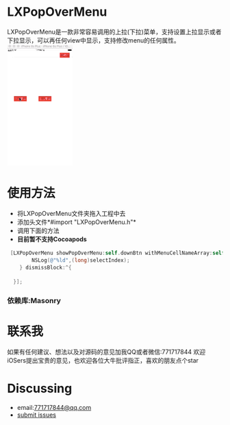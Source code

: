 # LXPopOverMenu
LXPopOverMenu是一款非常容易调用的上拉(下拉)菜单，支持设置上拉显示或者下拉显示，可以再任何view中显示，支持修改menu的任何属性。
![img](https://github.com/NiceForMe/LXPopOverMenu/blob/master/LXPopOverMenu/menu.gif)
# 使用方法
- 将LXPopOverMenu文件夹拖入工程中去
- 添加头文件*#import "LXPopOverMenu.h"*
- 调用下面的方法
- **目前暂不支持Cocoapods**               
```objective-c
 [LXPopOverMenu showPopOverMenu:self.downBtn withMenuCellNameArray:self.nameArray imageNameArray:self.imgArray menuDirection:PopOverMenuDownDirection doneBlock:^(NSInteger selectIndex) {
        NSLog(@"%ld",(long)selectIndex);
    } dismissBlock:^{
        
  }];
```
### 依赖库:Masonry
# 联系我
如果有任何建议、想法以及对源码的意见加我QQ或者微信:771717844
欢迎iOSers提出宝贵的意见，也欢迎各位大牛批评指正，喜欢的朋友点个star
# Discussing
- email:771717844@qq.com
- [submit issues](https://github.com/NiceForMe/LXPopOverMenu/issues)
